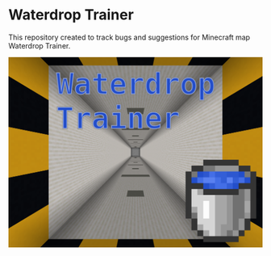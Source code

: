 Waterdrop Trainer
=================

This repository created to track bugs and suggestions for Minecraft
map Waterdrop Trainer.

![Waterdrop Trainer Poster](images/waterdrop-trainer.poster.png)
